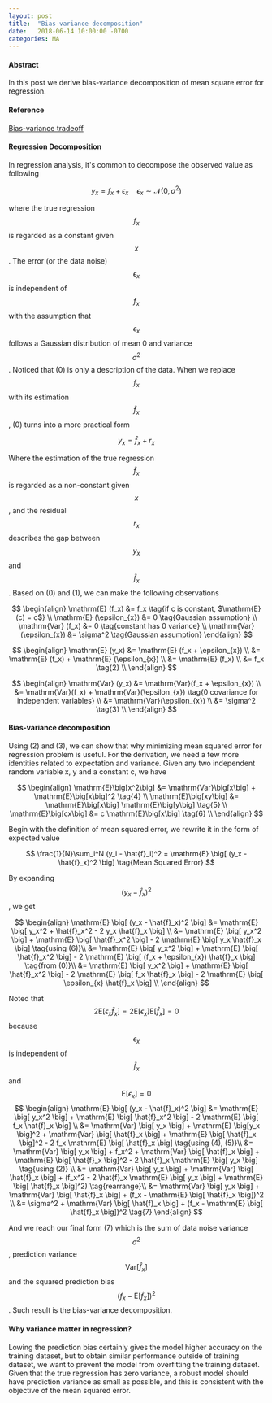 ```yaml
---
layout: post
title:  "Bias-variance decomposition"
date:   2018-06-14 10:00:00 -0700
categories: MA
---
```


#### __Abstract__
In this post we derive bias-variance decomposition of mean square error for regression.

#### __Reference__
[Bias-variance tradeoff]: https://en.wikipedia.org/wiki/Bias%E2%80%93variance_tradeoff

[Bias-variance tradeoff]


#### __Regression Decomposition__
In regression analysis, it's common to decompose the observed value as following

$$
    y_x = f_x + \epsilon_{x} \quad \epsilon_{x} \sim \mathcal{N}(0,\,\sigma^{2}) \tag{0}
$$

where the true regression $$f_x$$ is regarded as a constant given $$x$$. 
The error (or the data noise) $$\epsilon_{x}$$ is independent of $$f_x$$
with the assumption that $$\epsilon_{x}$$ follows a Gaussian distribution of mean 0 and variance $$\sigma^2$$. 
Noticed that (0) is only a description of the data.
When we replace $$f_x$$ with its estimation $$\hat{f}_x$$, (0) turns into a more practical form

$$
    y_x = \hat{f}_x + r_x \tag{1}
$$ 

Where the estimation of the true regression $$\hat{f}_x$$ is regarded as a non-constant given $$x$$, 
and the residual $$r_x$$ describes the gap between $$y_x$$ and $$\hat{f}_x$$.
Based on (0) and (1), we can make the following observations

$$
\begin{align}
    \mathrm{E} (f_x) &= f_x \tag{if c is constant, $\mathrm{E}(c) = c$} \\
    \mathrm{E} (\epsilon_{x}) &= 0 \tag{Gaussian assumption} \\
    \mathrm{Var} (f_x) &= 0 \tag{constant has 0 variance} \\
	\mathrm{Var} (\epsilon_{x}) &= \sigma^2 \tag{Gaussian assumption}
\end{align}
$$

$$
\begin{align}
	\mathrm{E} (y_x) &= \mathrm{E} (f_x + \epsilon_{x}) \\ 
	                 &= \mathrm{E} (f_x) + \mathrm{E} (\epsilon_{x}) \\
	                 &= \mathrm{E} (f_x) \\
	                 &= f_x \tag{2} \\
\end{align} 
$$

$$
\begin{align}
	\mathrm{Var} (y_x) &= \mathrm{Var}(f_x + \epsilon_{x}) \\ 
	                 &= \mathrm{Var}(f_x) + \mathrm{Var}(\epsilon_{x}) \tag{0 covariance for independent variables} \\
	                 &= \mathrm{Var}(\epsilon_{x}) \\
	                 &= \sigma^2 \tag{3} \\
\end{align} 
$$

#### __Bias-variance decomposition__
Using (2) and (3), we can show that why minimizing mean squared error for regression problem is useful. 
For the derivation, we need a few more identities related to expectation and variance. 
Given any two independent random variable x, y and a constant c, we have

$$
\begin{align}
    \mathrm{E}\big[x^2\big] &= \mathrm{Var}\big[x\big] + \mathrm{E}\big[x\big]^2 \tag{4} \\
    \mathrm{E}\big[xy\big] &= \mathrm{E}\big[x\big] \mathrm{E}\big[y\big] \tag{5} \\
    \mathrm{E}\big[cx\big] &= c \mathrm{E}\big[x\big] \tag{6} \\
\end{align} 
$$

Begin with the definition of mean squared error, we rewrite it in the form of expected value

$$
    \frac{1}{N}\sum_i^N (y_i - \hat{f}_i)^2 = \mathrm{E} \big[ (y_x - \hat{f}_x)^2 \big] \tag{Mean Squared Error}
$$

By expanding $$(y_x - \hat{f}_x)^2$$, we get

$$
\begin{align}
	\mathrm{E} \big[ (y_x - \hat{f}_x)^2 \big] 
	&= \mathrm{E} \big[ y_x^2 + \hat{f}_x^2 - 2 y_x \hat{f}_x \big] \\ 
	&= \mathrm{E} \big[ y_x^2 \big] + \mathrm{E} \big[ \hat{f}_x^2 \big] - 2 \mathrm{E} \big[ y_x \hat{f}_x \big] \tag{using (6)}\\
	&= \mathrm{E} \big[ y_x^2 \big] + \mathrm{E} \big[ \hat{f}_x^2 \big] - 2 \mathrm{E} \big[ (f_x + \epsilon_{x}) \hat{f}_x \big] \tag{from (0)}\\
	&= \mathrm{E} \big[ y_x^2 \big] + \mathrm{E} \big[ \hat{f}_x^2 \big] - 2 \mathrm{E} \big[ f_x \hat{f}_x \big] - 2 \mathrm{E} \big[ \epsilon_{x} \hat{f}_x \big] \\
\end{align} 
$$

Noted that $$2 \mathrm{E} \big[ \epsilon_{x} \hat{f}_x \big] = 2 \mathrm{E} \big[ \epsilon_{x} \big] \mathrm{E} \big[ \hat{f}_x \big] = 0$$ 
because $$\epsilon_{x}$$ is independent of $$\hat{f}_x$$ and $$\mathrm{E} \big[ \epsilon_{x} \big] = 0$$
$$
\begin{align}
    \mathrm{E} \big[ (y_x - \hat{f}_x)^2 \big] 
    &= \mathrm{E} \big[ y_x^2 \big] + \mathrm{E} \big[ \hat{f}_x^2 \big] - 2 \mathrm{E} \big[ f_x \hat{f}_x \big] \\
    &= \mathrm{Var} \big[ y_x \big] + \mathrm{E} \big[y_x \big]^2 + \mathrm{Var} \big[ \hat{f}_x \big] + \mathrm{E} \big[ \hat{f}_x \big]^2  - 2 f_x \mathrm{E} \big[ \hat{f}_x \big] \tag{using (4), (5)}\\
    &= \mathrm{Var} \big[ y_x \big] + f_x^2 + \mathrm{Var} \big[ \hat{f}_x \big]  + \mathrm{E} \big[ \hat{f}_x \big]^2 - 2 \hat{f}_x \mathrm{E} \big[ y_x \big] \tag{using (2)} \\
	&= \mathrm{Var} \big[ y_x \big] + \mathrm{Var} \big[ \hat{f}_x \big] + (f_x^2  - 2 \hat{f}_x \mathrm{E} \big[ y_x \big] + \mathrm{E} \big[ \hat{f}_x \big]^2) \tag{rearrange}\\
	&= \mathrm{Var} \big[ y_x \big] + \mathrm{Var} \big[ \hat{f}_x \big] + (f_x  - \mathrm{E} \big[ \hat{f}_x \big])^2 \\
	&= \sigma^2 + \mathrm{Var} \big[ \hat{f}_x \big] + (f_x  - \mathrm{E} \big[ \hat{f}_x \big])^2 \tag{7}
\end{align} 
$$

And we reach our final form (7) which is the sum of data noise variance $$\sigma^2$$, 
prediction variance $$\mathrm{Var} \big[ \hat{f}_x \big]$$ 
and the squared prediction bias $$(f_x  - \mathrm{E} \big[ \hat{f}_x \big])^2$$. 
Such result is the bias-variance decomposition. 

#### __Why variance matter in regression?__

Lowing the prediction bias certainly gives the model higher accuracy on the training dataset, 
but to obtain similar performance outside of training dataset, 
we want to prevent the model from overfitting the training dataset. 
Given that the true regression has zero variance, a robust model should have prediction variance as small as possible, 
and this is consistent with the objective of the mean squared error.